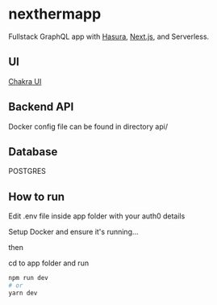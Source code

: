 # nexthermapp
Fullstack GraphQL app with [Hasura](https://hasura.io/), [Next.js](https://nextjs.org/), and Serverless.

##  UI

[Chakra UI](https://chakra-ui.com/)

## Backend API

Docker config file can be found in directory api/

## Database

POSTGRES

## How to run

Edit .env file inside app folder with your auth0 details 

Setup Docker and ensure it's running...

then

cd to app folder and run


```bash
npm run dev
# or
yarn dev
```
